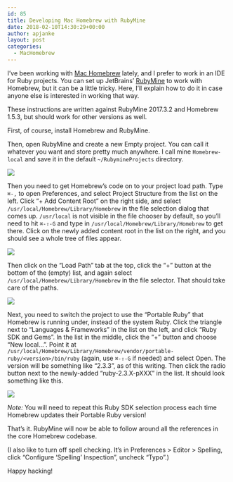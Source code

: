 ```yaml
---
id: 85
title: Developing Mac Homebrew with RubyMine
date: 2018-02-10T14:30:29+00:00
author: apjanke
layout: post
categories:
  - MacHomebrew
---
```

I&#8217;ve been working with [Mac Homebrew](https://brew.sh/) lately, and I prefer to work in an IDE for Ruby projects. You can set up JetBrains&#8217; [RubyMine](https://www.jetbrains.com/ruby/) to work with Homebrew, but it can be a little tricky. Here, I&#8217;ll explain how to do it in case anyone else is interested in working that way.

These instructions are written against RubyMine 2017.3.2 and Homebrew 1.5.3, but should work for other versions as well.

First, of course, install Homebrew and RubyMine.

Then, open RubyMine and create a new Empty project. You can call it whatever you want and store pretty much anywhere. I call mine `Homebrew-local` and save it in the default `~/RubymineProjects` directory.

![](https://apjanketestblog.files.wordpress.com/2018/02/85707-rubyminenewprojectscreen.png)

Then you need to get Homebrew&#8217;s code on to your project load path. Type `⌘-,` to open Preferences, and select Project Structure from the list on the left. Click &#8220;+ Add Content Root&#8221; on the right side, and select `/usr/local/Homebrew/Library/Homebrew` in the file selection dialog that comes up. `/usr/local` is not visible in the file chooser by default, so you&#8217;ll need to hit `⌘-⇧-G` and type in `/usr/local/Homebrew/Library/Homebrew` to get there. Click on the newly added content root in the list on the right, and you should see a whole tree of files appear.

![](https://apjanketestblog.files.wordpress.com/2018/02/903fc-rubymineprojectstructureforhomebrewproject.png)

Then click on the &#8220;Load Path&#8221; tab at the top, click the &#8220;+&#8221; button at the bottom of the (empty) list, and again select `/usr/local/Homebrew/Library/Homebrew` in the file selector. That should take care of the paths.

![](https://apjanketestblog.files.wordpress.com/2018/02/1a0c5-loadpaths.png)

Next, you need to switch the project to use the &#8220;Portable Ruby&#8221; that Homebrew is running under, instead of the system Ruby. Click the triangle next to &#8220;Languages & Frameworks&#8221; in the list on the left, and click &#8220;Ruby SDK and Gems&#8221;. In the list in the middle, click the &#8220;+&#8221; button and choose &#8220;New local&#8230;&#8221;. Point it at `/usr/local/Homebrew/Library/Homebrew/vendor/portable-ruby/<version>/bin/ruby` (again, use `⌘-⇧-G` if needed) and select Open. The version will be something like &#8220;2.3.3&#8221;, as of this writing. Then click the radio button next to the newly-added &#8220;ruby-2.3.X-pXXX&#8221; in the list. It should look something like this.

![](https://apjanketestblog.files.wordpress.com/2018/02/7b7cd-rubysdkselection.png)

_Note:_ You will need to repeat this Ruby SDK selection process each time Homebrew updates their Portable Ruby version!

That&#8217;s it. RubyMine will now be able to follow around all the references in the core Homebrew codebase.

(I also like to turn off spell checking. It&#8217;s in Preferences > Editor > Spelling, click &#8220;Configure &#8216;Spelling&#8217; Inspection&#8221;, uncheck &#8220;Typo&#8221;.)

Happy hacking!
